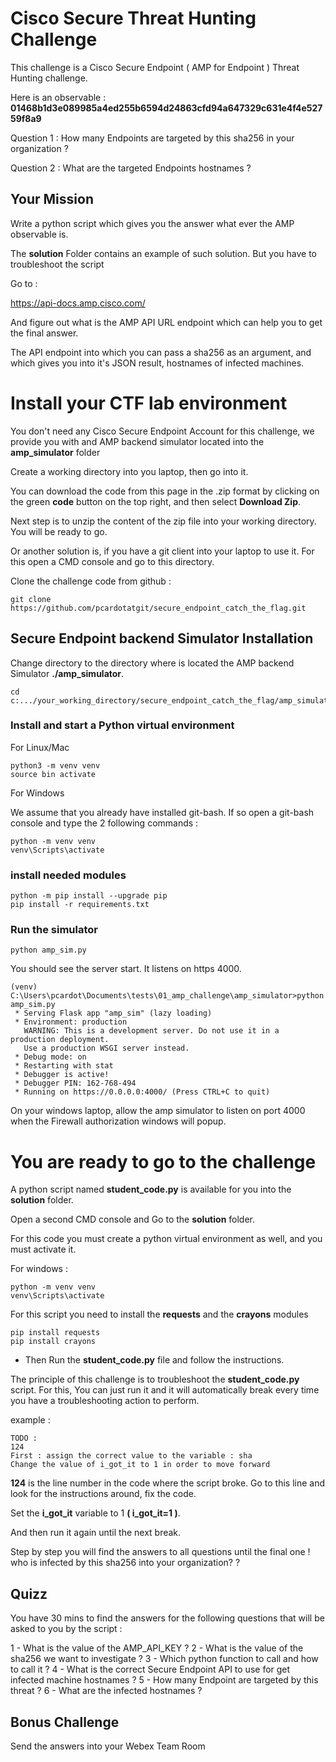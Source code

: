 # Cisco Secure Threat Hunting Challenge

This challenge is a Cisco Secure Endpoint ( AMP for Endpoint ) Threat Hunting challenge.


Here is an observable : **01468b1d3e089985a4ed255b6594d24863cfd94a647329c631e4f4e52759f8a9** 

Question 1 : How many Endpoints are targeted by this sha256 in your organization ?

Question 2 : What are the targeted Endpoints hostnames ?

## Your Mission

Write a python script which gives you the answer what ever the AMP observable is.

The **solution** Folder contains an example of such solution.   But you have to troubleshoot the script

Go to : 

https://api-docs.amp.cisco.com/

And figure out what is the AMP API URL endpoint which can help you to get the final answer.

The API endpoint into which you can pass a sha256 as an argument, and which gives you into it's JSON result, hostnames of infected machines.

# Install your CTF lab environment

You don't need any Cisco Secure Endpoint Account for this challenge, we provide you with and AMP backend simulator located into the **amp_simulator** folder

Create a working directory into you laptop, then go into it.

You can download the code from this page in the .zip format by clicking on the green **code** button on the top right, and then select **Download Zip**.

Next step is to unzip the content of the zip file into your working directory. You will be ready to go.

Or another solution is, if you have a git client into your laptop to use it. 
For this open a CMD console and go to this directory.

Clone the challenge code from github :

	git clone https://github.com/pcardotatgit/secure_endpoint_catch_the_flag.git

## Secure Endpoint backend Simulator Installation

Change directory to the directory where is located the AMP backend Simulator **./amp_simulator**.

	cd c:.../your_working_directory/secure_endpoint_catch_the_flag/amp_simulator

### Install and start a Python virtual environment

For Linux/Mac 

	python3 -m venv venv
	source bin activate

For Windows 
	
We assume that you already have installed git-bash.  If so open a git-bash console and type the 2 following commands :

	python -m venv venv 
	venv\Scripts\activate
	
### install needed modules
	
	python -m pip install --upgrade pip
	pip install -r requirements.txt

### Run the simulator

	python amp_sim.py
	
You should see the server start. It listens on https 4000.	
	
	(venv) C:\Users\pcardot\Documents\tests\01_amp_challenge\amp_simulator>python amp_sim.py
	 * Serving Flask app "amp_sim" (lazy loading)
	 * Environment: production
	   WARNING: This is a development server. Do not use it in a production deployment.
	   Use a production WSGI server instead.
	 * Debug mode: on
	 * Restarting with stat
	 * Debugger is active!
	 * Debugger PIN: 162-768-494
	 * Running on https://0.0.0.0:4000/ (Press CTRL+C to quit)

On your windows laptop, allow the amp simulator to listen on port 4000 when the Firewall authorization windows will popup.

# You are ready to go to the challenge

A python script named **student_code.py** is available for you into the **solution** folder.

Open a second CMD console and Go to the **solution** folder.

For this code you must create a python virtual environment as well, and you must activate it.

For windows :

	python -m venv venv 
	venv\Scripts\activate

For this script you need to install the **requests** and the **crayons** modules

	pip install requests
	pip install crayons

- Then Run the **student_code.py** file and follow the instructions.

The principle of this challenge is to troubleshoot the **student_code.py** script.  For this, You can just run it and it will automatically break every time you have a troubleshooting action to perform.

example :

	TODO :
	124
	First : assign the correct value to the variable : sha
	Change the value of i_got_it to 1 in order to move forward

**124** is the line number in the code where the script broke.  Go to this line and look for the instructions around, fix the code. 

Set the **i_got_it** variable to 1 **( i_got_it=1 )**.

And then run it again until the next break.

Step by step you will find the answers to all questions until the final one !  who is infected by this sha256 into your organization? ?

## Quizz

You have 30 mins to find the answers for the following questions that will be asked to you by the script :

1 - What is the value of the AMP_API_KEY ?
2 - What is the value of the sha256 we want to investigate ?
3 - Which python function to call and how to call it ?
4 - What is the correct Secure Endpoint API to use for get infected machine hostnames ?
5 - How many Endpoint are targeted by this threat ?
6 - What are the infected hostnames ?

## Bonus Challenge

Send the answers into your Webex Team Room

